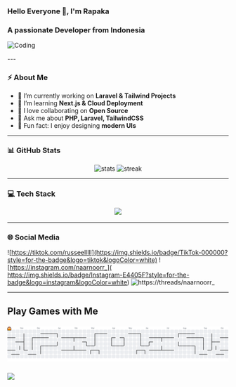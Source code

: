 ### Hello Everyone 👋, I'm Rapaka
<h3>A passionate Developer from Indonesia</h3>

<p>
  <img src="https://raw.githubusercontent.com/abhisheknaiidu/abhisheknaiidu/master/code.gif" alt="Coding" width="400"/>
</p>
---

### ⚡ About Me
- 🔭 I’m currently working on **Laravel & Tailwind Projects**  
- 🌱 I’m learning **Next.js & Cloud Deployment**  
- 👯 I love collaborating on **Open Source**  
- 💬 Ask me about **PHP, Laravel, TailwindCSS**  
- 🎯 Fun fact: I enjoy designing **modern UIs**  

---

### 📊 GitHub Stats
<p align="center">
  <img src="https://github-readme-stats.vercel.app/api?username=Russell2530&show_icons=true&theme=radical" alt="stats" height="165"/>
  <img src="https://streak-stats.demolab.com/?user=Russell2530&theme=radical" alt="streak" height="165"/>
</p>

---

### 💻 Tech Stack
<p align="center">
  <img src="https://skillicons.dev/icons?i=html,css,js,php,laravel,tailwind,react,nodejs,figma,laravel,github,vscode" />
</p>

---


### 🌐 Social Media
![https://tiktok.com/russeelllll](https://img.shields.io/badge/TikTok-000000?style=for-the-badge&logo=tiktok&logoColor=white) ![https://instagram.com/naarnoorr_](    https://img.shields.io/badge/Instagram-E4405F?style=for-the-badge&logo=instagram&logoColor=white) ![https://threads/naarnoorr_](https://img.shields.io/badge/Threads-000000?style=for-the-badge&logo=Threads&logoColor=white)

---

<h2 align="left">Play Games with Me</h2>

###

<picture>
  <source media="(prefers-color-scheme: dark)" srcset="https://raw.githubusercontent.com/Russell2530/Russell2530/output/pacman-contribution-graph-dark.svg">
  <source media="(prefers-color-scheme: light)" srcset="https://raw.githubusercontent.com/Russell2530/Russell2530/output/pacman-contribution-graph.svg">
  <img alt="pacman contribution graph" src="https://raw.githubusercontent.com/Russell2530/Russell2530/output/pacman-contribution-graph.svg">
</picture>

###


###

<!-- Wave animation footer -->
<img src="https://capsule-render.vercel.app/api?type=waving&color=gradient&height=120&section=footer"/>
